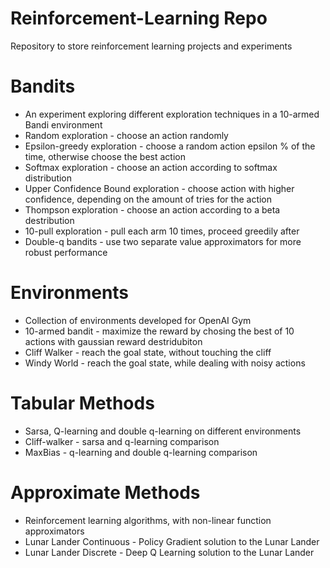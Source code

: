 # Reinforcement-Learning Repo
Repository to store reinforcement learning projects and experiments

# Bandits
- An experiment exploring different exploration techniques in a 10-armed Bandi environment
- Random exploration - choose an action randomly
- Epsilon-greedy exploration - choose a random action epsilon % of the time, otherwise choose the best action
- Softmax exploration - choose an action according to softmax distribution
- Upper Confidence Bound exploration - choose action with higher confidence, depending on the amount of tries for the action
- Thompson exploration - choose an action according to a beta destribution
- 10-pull exploration - pull each arm 10 times, proceed greedily after
- Double-q bandits - use two separate value approximators for more robust performance

# Environments
- Collection of environments developed for OpenAI Gym
- 10-armed bandit - maximize the reward by chosing the best of 10 actions with gaussian reward destridubiton
- Cliff Walker - reach the goal state, without touching the cliff
- Windy World - reach the goal state, while dealing with noisy actions

# Tabular Methods
- Sarsa, Q-learning and double q-learning on different environments
- Cliff-walker - sarsa and q-learning comparison
- MaxBias - q-learning and double q-learning comparison

# Approximate Methods
- Reinforcement learning algorithms, with non-linear function approximators
- Lunar Lander Continuous - Policy Gradient solution to the Lunar Lander
- Lunar Lander Discrete - Deep Q Learning solution to the Lunar Lander
